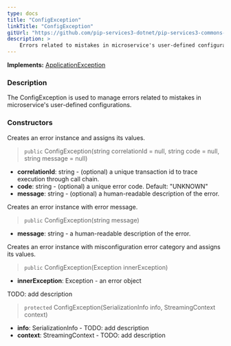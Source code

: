 ```yaml
---
type: docs
title: "ConfigException"
linkTitle: "ConfigException"
gitUrl: "https://github.com/pip-services3-dotnet/pip-services3-commons-dotnet"
description: >
    Errors related to mistakes in microservice's user-defined configurations.
---
```


**Implements:** [ApplicationException](../application_exception)

### Description

The ConfigException is used to manage errors related to mistakes in microservice's user-defined configurations. 

### Constructors
Creates an error instance and assigns its values.

> `public` ConfigException(string correlationId = null, string code = null, string message = null)

- **correlationId**: string - (optional) a unique transaction id to trace execution through call chain.
- **code**: string - (optional) a unique error code. Default: "UNKNOWN"
- **message**: string - (optional) a human-readable description of the error.


Creates an error instance with error message.

> `public` ConfigException(string message)

- **message**: string - a human-readable description of the error.


Creates an error instance with misconfiguration error category and assigns its values.

> `public` ConfigException(Exception innerException)

- **innerException**: Exception - an error object


TODO: add description

> `protected` ConfigException(SerializationInfo info, StreamingContext context)

- **info**: SerializationInfo - TODO: add description
- **context**: StreamingContext - TODO: add description